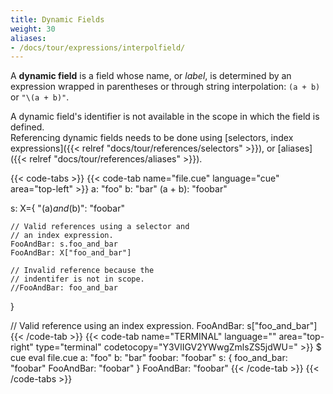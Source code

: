 ```yaml
---
title: Dynamic Fields
weight: 30
aliases:
- /docs/tour/expressions/interpolfield/
---
```


A **dynamic field** is a field whose name, or *label*, is determined by
an expression wrapped in parentheses
or through string interpolation:
`(a + b)` or `"\(a + b)"`.

A dynamic field's identifier is not available in the scope in which the field is defined.\
Referencing dynamic fields needs to be done using
[selectors, index expressions]({{< relref "docs/tour/references/selectors" >}}),
or [aliases]({{< relref "docs/tour/references/aliases" >}}).

<!--more-->

{{< code-tabs >}}
{{< code-tab name="file.cue" language="cue" area="top-left" >}}
a:       "foo"
b:       "bar"
(a + b): "foobar"

s: X={
	"\(a)_and_\(b)": "foobar"

	// Valid references using a selector and
	// an index expression.
	FooAndBar: s.foo_and_bar
	FooAndBar: X["foo_and_bar"]

	// Invalid reference because the
	// indentifer is not in scope.
	//FooAndBar: foo_and_bar
}

// Valid reference using an index expression.
FooAndBar: s["foo_and_bar"]
{{< /code-tab >}}
{{< code-tab name="TERMINAL" language="" area="top-right" type="terminal" codetocopy="Y3VlIGV2YWwgZmlsZS5jdWU=" >}}
$ cue eval file.cue
a:      "foo"
b:      "bar"
foobar: "foobar"
s: {
    foo_and_bar: "foobar"
    FooAndBar:   "foobar"
}
FooAndBar: "foobar"
{{< /code-tab >}}
{{< /code-tabs >}}

